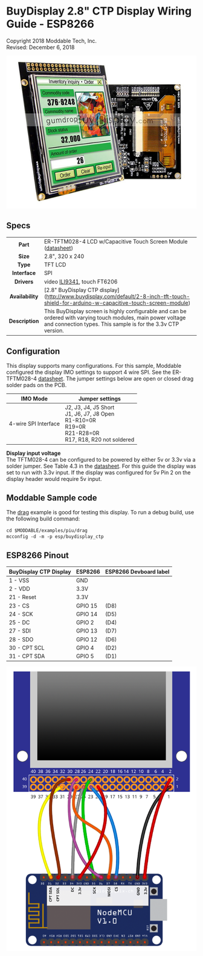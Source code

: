 #  BuyDisplay 2.8" CTP Display Wiring Guide - ESP8266

Copyright 2018 Moddable Tech, Inc.  
Revised: December 6, 2018

![Generic SPI Display](../assets/displays/spi_serial_2.8_inch_320x240_tft_lcd_display_module_ili9341_arduino_stm32_1.jpg)


## Specs

| | |
| :---: | :--- |
| **Part** | ER-TFTM028-4 LCD w/Capacitive Touch Screen Module ([datasheet](http://www.buydisplay.com/download/manual/ER-TFTM028-4_Datasheet.pdf))
| **Size** | 2.8", 320 x 240
| **Type** | TFT LCD
| **Interface** | SPI
| **Drivers** | video [ILI9341](../../documentation/drivers/ili9341/ili9341.md), touch FT6206
| **Availability** | [2.8" BuyDisplay CTP display] (http://www.buydisplay.com/default/2-8-inch-tft-touch-shield-for-arduino-w-capacitive-touch-screen-module)
| **Description** | This BuyDisplay screen is highly configurable and can be ordered with varying touch modules, main power voltage and connection types. This sample is for the 3.3v CTP version.

## Configuration

This display supports many configurations. For this sample, Moddable configured the display  IMO settings to support 4 wire SPI. See the ER-TFTM028-4 [datasheet](http://www.buydisplay.com/download/manual/ER-TFTM028-4_Datasheet.pdf). The jumper settings below are open or closed drag solder pads on the PCB.

| IMO Mode | Jumper settings
| --- | --- |
| 4-wire SPI Interface | J2, J3, J4, J5 Short<BR>J1, J6, J7, J8 Open<BR>R1-R10=0R<BR>R19=0R<BR>R21-R28=0R<BR>R17, R18, R20 not soldered

**Display input voltage**  
The TFTM028-4 can be configured to be powered by either 5v or 3.3v via a solder jumper. See Table 4.3 in the [datasheet](http://www.buydisplay.com/download/manual/ER-TFTM028-4_Datasheet.pdf). For this guide the display was set to run with 3.3v input. If the display was configured for 5v Pin 2 on the display header would require 5v input.


## Moddable Sample code

The [drag](../../examples/piu/drag/) example is good for testing this display. To run a debug build, use the following build command:

```
cd $MODDABLE/examples/piu/drag
mcconfig -d -m -p esp/buydisplay_ctp 
```

## ESP8266 Pinout

| BuyDisplay CTP Display | ESP8266 | ESP8266 Devboard label
| --- | --- | --- |
| 1 - VSS | GND | 
| 2 - VDD | 3.3V | 
| 21 - Reset | 3.3V  |  
| 23 - CS | GPIO 15 | (D8) 
| 24 - SCK | GPIO 14 | (D5)
| 25 - DC | GPIO 2 | (D4)  
| 27 - SDI | GPIO 13 | (D7)
| 28 - SDO | GPIO 12 | (D6)
| 30 - CPT SCL | GPIO 4 | (D2)
| 31 - CPT SDA | GPIO 5 | (D1) 

![Generic 2.4"-2.8" wiring illustration](../assets/displays/buydisplay+esp-wiring.png)

